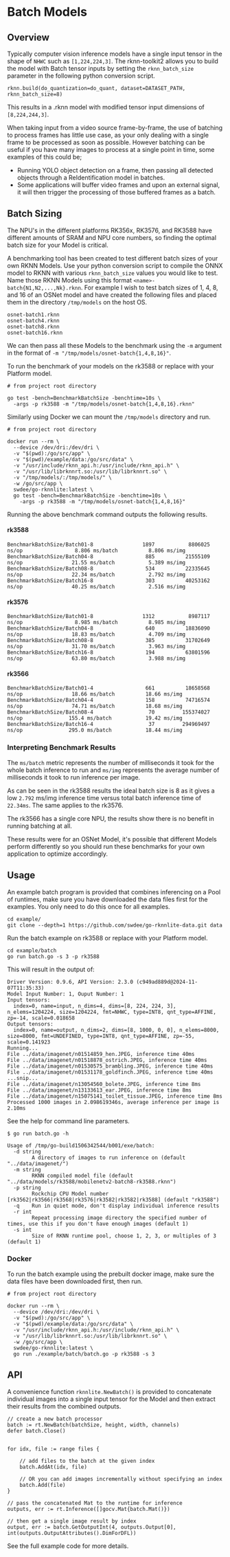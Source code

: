 
# Batch Models

## Overview

Typically computer vision inference models have a single input tensor in 
the shape of `NHWC` such as `[1,224,224,3]`.  The rknn-toolkit2 allows you to 
build the model with Batch tensor inputs by setting the `rknn_batch_size` parameter 
in the following python conversion script.

```
rknn.build(do_quantization=do_quant, dataset=DATASET_PATH, rknn_batch_size=8)
```

This results in a .rknn model with modified tensor input dimensions of `[8,224,244,3]`.

When taking input from a video source frame-by-frame, the use of batching to process
frames has little use case, as your only dealing with a single frame to be
processed as soon as possible.   However batching can be useful if you have many
images to process at a single point in time, some examples of this could be;
 * Running YOLO object detection on a frame, then passing all detected objects 
   through a ReIdentification model in batches.
 * Some applications will buffer video frames and upon an external signal, it
   will then trigger the processing of those buffered frames as a batch.


## Batch Sizing

The NPU's in the different platforms RK356x, RK3576, and RK3588 have different
amounts of SRAM and NPU core numbers, so finding the optimal batch size for your
Model is critical.

A benchmarking tool has been created to test different batch sizes of your own
RKNN Models.  Use your python conversion script to compile the ONNX model to RKNN
with various `rknn_batch_size` values you would like to test.  Name those RKNN
Models using this format `<name>-batch{N1,N2,...,Nk}.rknn`. For example I wish
to test batch sizes of 1, 4, 8, and 16 of an OSNet model and have created the
following files and placed them in the directory `/tmp/models` on the host OS.
```
osnet-batch1.rknn
osnet-batch4.rknn
osnet-batch8.rknn
osnet-batch16.rknn
```

We can then pass all these Models to the benchmark using the `-m` argument in 
the format of `-m "/tmp/models/osnet-batch{1,4,8,16}"`.  

To run the benchmark of your models on the rk3588 or replace with your 
Platform model.
```
# from project root directory

go test -bench=BenchmarkBatchSize -benchtime=10s \
  -args -p rk3588 -m "/tmp/models/osnet-batch{1,4,8,16}.rknn"
```

Similarly using Docker we can mount the `/tmp/models` directory and run.
```
# from project root directory

docker run --rm \
  --device /dev/dri:/dev/dri \
  -v "$(pwd):/go/src/app" \
  -v "$(pwd)/example/data:/go/src/data" \
  -v "/usr/include/rknn_api.h:/usr/include/rknn_api.h" \
  -v "/usr/lib/librknnrt.so:/usr/lib/librknnrt.so" \
  -v "/tmp/models/:/tmp/models/" \
  -w /go/src/app \
  swdee/go-rknnlite:latest \
  go test -bench=BenchmarkBatchSize -benchtime=10s \ 
    -args -p rk3588 -m "/tmp/models/osnet-batch{1,4,8,16}"
```

Running the above benchmark command outputs the following results.

#### rk3588

```
BenchmarkBatchSize/Batch01-8                1897           8806025 ns/op                 8.806 ms/batch          8.806 ms/img
BenchmarkBatchSize/Batch04-8                 885          21555109 ns/op                21.55 ms/batch           5.389 ms/img
BenchmarkBatchSize/Batch08-8                 534          22335645 ns/op                22.34 ms/batch           2.792 ms/img
BenchmarkBatchSize/Batch16-8                 303          40253162 ns/op                40.25 ms/batch           2.516 ms/img
```

#### rk3576

```
BenchmarkBatchSize/Batch01-8                1312           8987117 ns/op                 8.985 ms/batch          8.985 ms/img
BenchmarkBatchSize/Batch04-8                 640          18836090 ns/op                18.83 ms/batch           4.709 ms/img
BenchmarkBatchSize/Batch08-8                 385          31702649 ns/op                31.70 ms/batch           3.963 ms/img
BenchmarkBatchSize/Batch16-8                 194          63801596 ns/op                63.80 ms/batch           3.988 ms/img
```

#### rk3566

```
BenchmarkBatchSize/Batch01-4                 661          18658568 ns/op                18.66 ms/batch          18.66 ms/img
BenchmarkBatchSize/Batch04-4                 158          74716574 ns/op                74.71 ms/batch          18.68 ms/img
BenchmarkBatchSize/Batch08-4                  70         155374027 ns/op               155.4 ms/batch           19.42 ms/img
BenchmarkBatchSize/Batch16-4                  37         294969497 ns/op               295.0 ms/batch           18.44 ms/img
```


### Interpreting Benchmark Results


The `ms/batch` metric represents the number of milliseconds it took for the 
whole batch inference to run and `ms/img` represents the average number of 
milliseconds it took to run inference per image.

As can be seen in the rk3588 results the ideal batch size is 8 as it gives 
a low `2.792` ms/img inference time versus total batch inference time of 
`22.34ms`.  The same applies to the rk3576.

The rk3566 has a single core NPU, the results show there is no benefit 
in running batching at all.

These results were for an OSNet Model, it's possible that different Models perform 
differently so you should run these benchmarks for your own application to 
optimize accordingly.


## Usage

An example batch program is provided that combines inferencing on a Pool of runtimes,
make sure you have downloaded the data files first for the examples.
You only need to do this once for all examples.


```
cd example/
git clone --depth=1 https://github.com/swdee/go-rknnlite-data.git data
```


Run the batch example on rk3588 or replace with your Platform model.
```
cd example/batch
go run batch.go -s 3 -p rk3588
```

This will result in the output of:
```
Driver Version: 0.9.6, API Version: 2.3.0 (c949ad889d@2024-11-07T11:35:33)
Model Input Number: 1, Ouput Number: 1
Input tensors:
  index=0, name=input, n_dims=4, dims=[8, 224, 224, 3], n_elems=1204224, size=1204224, fmt=NHWC, type=INT8, qnt_type=AFFINE, zp=-14, scale=0.018658
Output tensors:
  index=0, name=output, n_dims=2, dims=[8, 1000, 0, 0], n_elems=8000, size=8000, fmt=UNDEFINED, type=INT8, qnt_type=AFFINE, zp=-55, scale=0.141923
Running...
File ../data/imagenet/n01514859_hen.JPEG, inference time 40ms
File ../data/imagenet/n01518878_ostrich.JPEG, inference time 40ms
File ../data/imagenet/n01530575_brambling.JPEG, inference time 40ms
File ../data/imagenet/n01531178_goldfinch.JPEG, inference time 40ms
...snip...
File ../data/imagenet/n13054560_bolete.JPEG, inference time 8ms
File ../data/imagenet/n13133613_ear.JPEG, inference time 8ms
File ../data/imagenet/n15075141_toilet_tissue.JPEG, inference time 8ms
Processed 1000 images in 2.098619346s, average inference per image is 2.10ms
```

See the help for command line parameters.
```
$ go run batch.go -h

Usage of /tmp/go-build1506342544/b001/exe/batch:
  -d string
        A directory of images to run inference on (default "../data/imagenet/")
  -m string
        RKNN compiled model file (default "../data/models/rk3588/mobilenetv2-batch8-rk3588.rknn")
  -p string
        Rockchip CPU Model number [rk3562|rk3566|rk3568|rk3576|rk3582|rk3582|rk3588] (default "rk3588")
  -q    Run in quiet mode, don't display individual inference results
  -r int
        Repeat processing image directory the specified number of times, use this if you don't have enough images (default 1)
  -s int
        Size of RKNN runtime pool, choose 1, 2, 3, or multiples of 3 (default 1)
```



### Docker

To run the batch example using the prebuilt docker image, make sure the data files have been downloaded first,
then run.
```
# from project root directory

docker run --rm \
  --device /dev/dri:/dev/dri \
  -v "$(pwd):/go/src/app" \
  -v "$(pwd)/example/data:/go/src/data" \
  -v "/usr/include/rknn_api.h:/usr/include/rknn_api.h" \
  -v "/usr/lib/librknnrt.so:/usr/lib/librknnrt.so" \
  -w /go/src/app \
  swdee/go-rknnlite:latest \
  go run ./example/batch/batch.go -p rk3588 -s 3
```


## API

A convenience function `rknnlite.NewBatch()` is provided to concatenate individual
images into a single input tensor for the Model and then extract their results 
from the combined outputs.

```
// create a new batch processor
batch := rt.NewBatch(batchSize, height, width, channels)
defer batch.Close()


for idx, file := range files {

    // add files to the batch at the given index
    batch.AddAt(idx, file)
    
    // OR you can add images incrementally without specifying an index
    batch.Add(file)
}

// pass the concatenated Mat to the runtime for inference
outputs, err := rt.Inference([]gocv.Mat{batch.Mat()})

// then get a single image result by index
output, err := batch.GetOutputInt(4, outputs.Output[0], int(outputs.OutputAttributes().DimForDFL))
```

See the full example code for more details.
